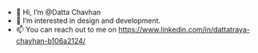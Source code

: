 - 👋 Hi, I’m @Datta Chavhan
- 👀 I’m interested in design and development.
- 📫 You can reach out to me on https://www.linkedin.com/in/dattatraya-chavhan-b106a2124/
